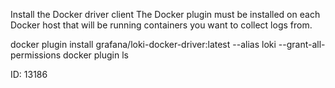 Install the Docker driver client
The Docker plugin must be installed on each Docker host that will be running containers you want to collect logs from.

 docker plugin install grafana/loki-docker-driver:latest --alias loki --grant-all-permissions
 docker plugin ls

 ID: 13186